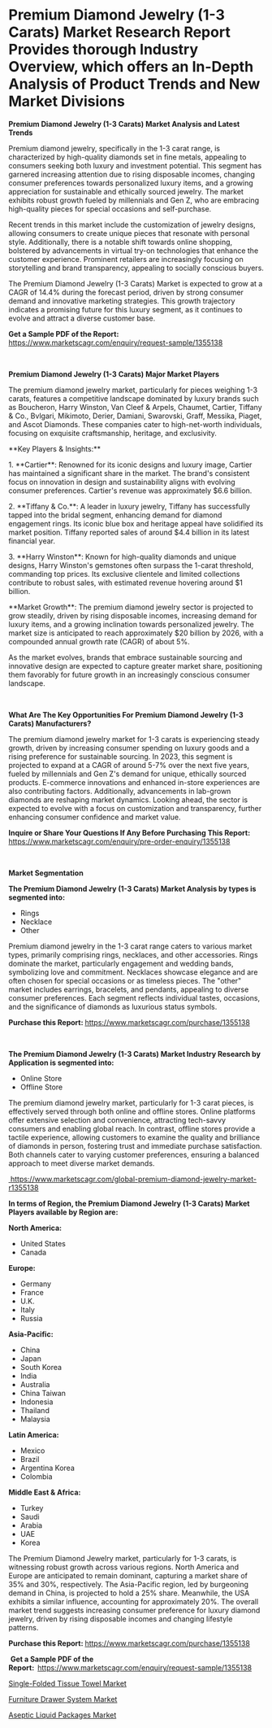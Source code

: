 <p><h1>Premium Diamond Jewelry (1-3 Carats) Market Research Report Provides thorough Industry Overview, which offers an In-Depth Analysis of Product Trends and New Market Divisions</h1></p><p><strong>Premium Diamond Jewelry (1-3 Carats) Market Analysis and Latest Trends</strong></p>
<p><p>Premium diamond jewelry, specifically in the 1-3 carat range, is characterized by high-quality diamonds set in fine metals, appealing to consumers seeking both luxury and investment potential. This segment has garnered increasing attention due to rising disposable incomes, changing consumer preferences towards personalized luxury items, and a growing appreciation for sustainable and ethically sourced jewelry. The market exhibits robust growth fueled by millennials and Gen Z, who are embracing high-quality pieces for special occasions and self-purchase.</p><p>Recent trends in this market include the customization of jewelry designs, allowing consumers to create unique pieces that resonate with personal style. Additionally, there is a notable shift towards online shopping, bolstered by advancements in virtual try-on technologies that enhance the customer experience. Prominent retailers are increasingly focusing on storytelling and brand transparency, appealing to socially conscious buyers.</p><p>The Premium Diamond Jewelry (1-3 Carats) Market is expected to grow at a CAGR of 14.4% during the forecast period, driven by strong consumer demand and innovative marketing strategies. This growth trajectory indicates a promising future for this luxury segment, as it continues to evolve and attract a diverse customer base.</p></p>
<p><strong>Get a Sample PDF of the Report:&nbsp;</strong> <a href="https://www.marketscagr.com/enquiry/request-sample/1355138?utm_campaign=1848&utm_medium=2&utm_source=Github&utm_content=ia&utm_term=05032025&utm_id=premium-diamond-jewelry-1-3-carats">https://www.marketscagr.com/enquiry/request-sample/1355138</a></p>
<p>&nbsp;</p>
<p><strong>Premium Diamond Jewelry (1-3 Carats) Major Market Players</strong></p>
<p><p>The premium diamond jewelry market, particularly for pieces weighing 1-3 carats, features a competitive landscape dominated by luxury brands such as Boucheron, Harry Winston, Van Cleef & Arpels, Chaumet, Cartier, Tiffany & Co., Bvlgari, Mikimoto, Derier, Damiani, Swarovski, Graff, Messika, Piaget, and Ascot Diamonds. These companies cater to high-net-worth individuals, focusing on exquisite craftsmanship, heritage, and exclusivity.</p><p>**Key Players & Insights:**</p><p>1. **Cartier**: Renowned for its iconic designs and luxury image, Cartier has maintained a significant share in the market. The brand's consistent focus on innovation in design and sustainability aligns with evolving consumer preferences. Cartier's revenue was approximately $6.6 billion.</p><p>2. **Tiffany & Co.**: A leader in luxury jewelry, Tiffany has successfully tapped into the bridal segment, enhancing demand for diamond engagement rings. Its iconic blue box and heritage appeal have solidified its market position. Tiffany reported sales of around $4.4 billion in its latest financial year.</p><p>3. **Harry Winston**: Known for high-quality diamonds and unique designs, Harry Winston's gemstones often surpass the 1-carat threshold, commanding top prices. Its exclusive clientele and limited collections contribute to robust sales, with estimated revenue hovering around $1 billion.</p><p>**Market Growth**: The premium diamond jewelry sector is projected to grow steadily, driven by rising disposable incomes, increasing demand for luxury items, and a growing inclination towards personalized jewelry. The market size is anticipated to reach approximately $20 billion by 2026, with a compounded annual growth rate (CAGR) of about 5%.</p><p>As the market evolves, brands that embrace sustainable sourcing and innovative design are expected to capture greater market share, positioning them favorably for future growth in an increasingly conscious consumer landscape.</p></p>
<p>&nbsp;</p>
<p><strong>What Are The Key Opportunities For Premium Diamond Jewelry (1-3 Carats) Manufacturers?</strong></p>
<p><p>The premium diamond jewelry market for 1-3 carats is experiencing steady growth, driven by increasing consumer spending on luxury goods and a rising preference for sustainable sourcing. In 2023, this segment is projected to expand at a CAGR of around 5-7% over the next five years, fueled by millennials and Gen Z's demand for unique, ethically sourced products. E-commerce innovations and enhanced in-store experiences are also contributing factors. Additionally, advancements in lab-grown diamonds are reshaping market dynamics. Looking ahead, the sector is expected to evolve with a focus on customization and transparency, further enhancing consumer confidence and market value.</p></p>
<p><strong>Inquire or Share Your Questions If Any Before Purchasing This Report:</strong> <a href="https://www.marketscagr.com/enquiry/pre-order-enquiry/1355138?utm_campaign=1848&utm_medium=2&utm_source=Github&utm_content=ia&utm_term=05032025&utm_id=premium-diamond-jewelry-1-3-carats">https://www.marketscagr.com/enquiry/pre-order-enquiry/1355138</a></p>
<p>&nbsp;</p>
<p><strong>Market Segmentation</strong></p>
<p><strong>The Premium Diamond Jewelry (1-3 Carats) Market Analysis by types is segmented into:</strong></p>
<p><ul><li>Rings</li><li>Necklace</li><li>Other</li></ul></p>
<p><p>Premium diamond jewelry in the 1-3 carat range caters to various market types, primarily comprising rings, necklaces, and other accessories. Rings dominate the market, particularly engagement and wedding bands, symbolizing love and commitment. Necklaces showcase elegance and are often chosen for special occasions or as timeless pieces. The "other" market includes earrings, bracelets, and pendants, appealing to diverse consumer preferences. Each segment reflects individual tastes, occasions, and the significance of diamonds as luxurious status symbols.</p></p>
<p><strong>Purchase this Report:&nbsp;</strong><a href="https://www.marketscagr.com/purchase/1355138?utm_campaign=1848&utm_medium=2&utm_source=Github&utm_content=ia&utm_term=05032025&utm_id=premium-diamond-jewelry-1-3-carats">https://www.marketscagr.com/purchase/1355138</a></p>
<p>&nbsp;</p>
<p><strong>The Premium Diamond Jewelry (1-3 Carats) Market Industry Research by Application is segmented into:</strong></p>
<p><ul><li>Online Store</li><li>Offline Store</li></ul></p>
<p><p>The premium diamond jewelry market, particularly for 1-3 carat pieces, is effectively served through both online and offline stores. Online platforms offer extensive selection and convenience, attracting tech-savvy consumers and enabling global reach. In contrast, offline stores provide a tactile experience, allowing customers to examine the quality and brilliance of diamonds in person, fostering trust and immediate purchase satisfaction. Both channels cater to varying customer preferences, ensuring a balanced approach to meet diverse market demands.</p></p>
<p><a href="https://www.marketscagr.com/global-premium-diamond-jewelry-market-r1355138?utm_campaign=1848&utm_medium=2&utm_source=Github&utm_content=ia&utm_term=05032025&utm_id=premium-diamond-jewelry-1-3-carats">&nbsp;https://www.marketscagr.com/global-premium-diamond-jewelry-market-r1355138</a></p>
<p><strong>In terms of Region, the Premium Diamond Jewelry (1-3 Carats) Market Players available by Region are:</strong></p>
<p>
    <p> <strong> North America: </strong>
        <ul>
            <li>United States</li>
            <li>Canada</li>
        </ul>
        </p> 
    <p> <strong> Europe: </strong>
        <ul>
            <li>Germany</li>
            <li>France</li>
            <li>U.K.</li>
            <li>Italy</li>
            <li>Russia</li>
        </ul>
        </p> 
    <p> <strong> Asia-Pacific: </strong>
        <ul>
            <li>China</li>
            <li>Japan</li>
            <li>South Korea</li>
            <li>India</li>
            <li>Australia</li>
            <li>China Taiwan</li>
            <li>Indonesia</li>
            <li>Thailand</li>
            <li>Malaysia</li>
        </ul>
        </p> 
    <p> <strong> Latin America: </strong>
        <ul>
            <li>Mexico</li>
            <li>Brazil</li>
            <li>Argentina Korea</li>
            <li>Colombia</li>
        </ul>
        </p> 
    <p> <strong> Middle East & Africa: </strong>
        <ul>
            <li>Turkey</li>
            <li>Saudi</li>
            <li>Arabia</li>
            <li>UAE</li>
            <li>Korea</li>
        </ul>
    </p>
    </p>
<p><p>The Premium Diamond Jewelry market, particularly for 1-3 carats, is witnessing robust growth across various regions. North America and Europe are anticipated to remain dominant, capturing a market share of 35% and 30%, respectively. The Asia-Pacific region, led by burgeoning demand in China, is projected to hold a 25% share. Meanwhile, the USA exhibits a similar influence, accounting for approximately 20%. The overall market trend suggests increasing consumer preference for luxury diamond jewelry, driven by rising disposable incomes and changing lifestyle patterns.</p></p>
<p><strong>Purchase this Report: </strong><a href="https://www.marketscagr.com/purchase/1355138?utm_campaign=1848&utm_medium=2&utm_source=Github&utm_content=ia&utm_term=05032025&utm_id=premium-diamond-jewelry-1-3-carats">https://www.marketscagr.com/purchase/1355138</a></p>
<p>&nbsp;<strong>Get a Sample PDF of the Report:&nbsp;&nbsp;</strong><a href="https://www.marketscagr.com/enquiry/request-sample/1355138?utm_campaign=1848&utm_medium=2&utm_source=Github&utm_content=ia&utm_term=05032025&utm_id=premium-diamond-jewelry-1-3-carats">https://www.marketscagr.com/enquiry/request-sample/1355138</a></p>
<p><strong></strong></p>
<p><p><a href="https://github.com/goreabeeran/Market-Research-Report-List-1/blob/main/single-folded-tissue-towel-market.md?utm_campaign=1848&utm_medium=2&utm_source=Github&utm_content=ia&utm_term=05032025&utm_id=premium-diamond-jewelry-1-3-carats">Single-Folded Tissue Towel Market</a></p><p><a href="https://github.com/prumrupear/Market-Research-Report-List-1/blob/main/furniture-drawer-system-market.md?utm_campaign=1848&utm_medium=2&utm_source=Github&utm_content=ia&utm_term=05032025&utm_id=premium-diamond-jewelry-1-3-carats">Furniture Drawer System Market</a></p><p><a href="https://github.com/WillieWoodard/Market-Research-Report-List-7/blob/main/aseptic-liquid-packages-market.md?utm_campaign=1848&utm_medium=2&utm_source=Github&utm_content=ia&utm_term=05032025&utm_id=premium-diamond-jewelry-1-3-carats">Aseptic Liquid Packages Market</a></p></p>